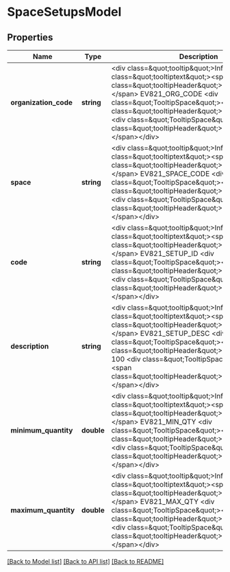 # SpaceSetupsModel

## Properties
Name | Type | Description | Notes
------------ | ------------- | ------------- | -------------
**organization_code** | **string** | &lt;div class&#x3D;\&quot;tooltip\&quot;&gt;Info&lt;span class&#x3D;\&quot;tooltiptext\&quot;&gt;&lt;span class&#x3D;\&quot;tooltipHeader\&quot;&gt;Database column:&lt;/span&gt; EV821_ORG_CODE  &lt;div class&#x3D;\&quot;TooltipSpace\&quot;&gt;&lt;/div&gt;  &lt;span class&#x3D;\&quot;tooltipHeader\&quot;&gt;Length:&lt;/span&gt; 2  &lt;div class&#x3D;\&quot;TooltipSpace\&quot;&gt;&lt;/div&gt;  &lt;span class&#x3D;\&quot;tooltipHeader\&quot;&gt;Searchable&lt;/span&gt;&lt;/span&gt;&lt;/div&gt; | 
**space** | **string** | &lt;div class&#x3D;\&quot;tooltip\&quot;&gt;Info&lt;span class&#x3D;\&quot;tooltiptext\&quot;&gt;&lt;span class&#x3D;\&quot;tooltipHeader\&quot;&gt;Database column:&lt;/span&gt; EV821_SPACE_CODE  &lt;div class&#x3D;\&quot;TooltipSpace\&quot;&gt;&lt;/div&gt;  &lt;span class&#x3D;\&quot;tooltipHeader\&quot;&gt;Length:&lt;/span&gt; 6  &lt;div class&#x3D;\&quot;TooltipSpace\&quot;&gt;&lt;/div&gt;  &lt;span class&#x3D;\&quot;tooltipHeader\&quot;&gt;Searchable&lt;/span&gt;&lt;/span&gt;&lt;/div&gt; | 
**code** | **string** | &lt;div class&#x3D;\&quot;tooltip\&quot;&gt;Info&lt;span class&#x3D;\&quot;tooltiptext\&quot;&gt;&lt;span class&#x3D;\&quot;tooltipHeader\&quot;&gt;Database column:&lt;/span&gt; EV821_SETUP_ID  &lt;div class&#x3D;\&quot;TooltipSpace\&quot;&gt;&lt;/div&gt;  &lt;span class&#x3D;\&quot;tooltipHeader\&quot;&gt;Length:&lt;/span&gt; 8  &lt;div class&#x3D;\&quot;TooltipSpace\&quot;&gt;&lt;/div&gt;  &lt;span class&#x3D;\&quot;tooltipHeader\&quot;&gt;Searchable&lt;/span&gt;&lt;/span&gt;&lt;/div&gt; | 
**description** | **string** | &lt;div class&#x3D;\&quot;tooltip\&quot;&gt;Info&lt;span class&#x3D;\&quot;tooltiptext\&quot;&gt;&lt;span class&#x3D;\&quot;tooltipHeader\&quot;&gt;Database column:&lt;/span&gt; EV821_SETUP_DESC  &lt;div class&#x3D;\&quot;TooltipSpace\&quot;&gt;&lt;/div&gt;  &lt;span class&#x3D;\&quot;tooltipHeader\&quot;&gt;Length:&lt;/span&gt; 100  &lt;div class&#x3D;\&quot;TooltipSpace\&quot;&gt;&lt;/div&gt;  &lt;span class&#x3D;\&quot;tooltipHeader\&quot;&gt;Searchable&lt;/span&gt;&lt;/span&gt;&lt;/div&gt; | 
**minimum_quantity** | **double** | &lt;div class&#x3D;\&quot;tooltip\&quot;&gt;Info&lt;span class&#x3D;\&quot;tooltiptext\&quot;&gt;&lt;span class&#x3D;\&quot;tooltipHeader\&quot;&gt;Database column:&lt;/span&gt; EV821_MIN_QTY  &lt;div class&#x3D;\&quot;TooltipSpace\&quot;&gt;&lt;/div&gt;  &lt;span class&#x3D;\&quot;tooltipHeader\&quot;&gt;Length:&lt;/span&gt; 92  &lt;div class&#x3D;\&quot;TooltipSpace\&quot;&gt;&lt;/div&gt;  &lt;span class&#x3D;\&quot;tooltipHeader\&quot;&gt;Searchable&lt;/span&gt;&lt;/span&gt;&lt;/div&gt; | 
**maximum_quantity** | **double** | &lt;div class&#x3D;\&quot;tooltip\&quot;&gt;Info&lt;span class&#x3D;\&quot;tooltiptext\&quot;&gt;&lt;span class&#x3D;\&quot;tooltipHeader\&quot;&gt;Database column:&lt;/span&gt; EV821_MAX_QTY  &lt;div class&#x3D;\&quot;TooltipSpace\&quot;&gt;&lt;/div&gt;  &lt;span class&#x3D;\&quot;tooltipHeader\&quot;&gt;Length:&lt;/span&gt; 92  &lt;div class&#x3D;\&quot;TooltipSpace\&quot;&gt;&lt;/div&gt;  &lt;span class&#x3D;\&quot;tooltipHeader\&quot;&gt;Searchable&lt;/span&gt;&lt;/span&gt;&lt;/div&gt; | 

[[Back to Model list]](../README.md#documentation-for-models) [[Back to API list]](../README.md#documentation-for-api-endpoints) [[Back to README]](../README.md)


